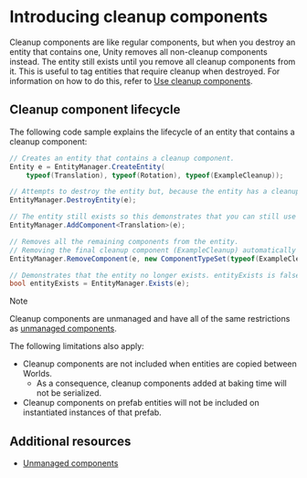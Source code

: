 # Introducing cleanup components

Cleanup components are like regular components, but when you destroy an entity that contains one, Unity removes all non-cleanup components instead. The entity still exists until you remove all cleanup components from it. This is useful to tag entities that require cleanup when destroyed. For information on how to do this, refer to [Use cleanup components](components-cleanup-create.md#perform-cleanup).

## Cleanup component lifecycle

The following code sample explains the lifecycle of an entity that contains a cleanup component:

```c#
// Creates an entity that contains a cleanup component.
Entity e = EntityManager.CreateEntity(
    typeof(Translation), typeof(Rotation), typeof(ExampleCleanup));

// Attempts to destroy the entity but, because the entity has a cleanup component, Unity doesn't actually destroy the entity. Instead, Unity just removes the Translation and Rotation components. 
EntityManager.DestroyEntity(e);

// The entity still exists so this demonstrates that you can still use the entity normally.
EntityManager.AddComponent<Translation>(e);

// Removes all the remaining components from the entity.
// Removing the final cleanup component (ExampleCleanup) automatically destroys the entity.
EntityManager.RemoveComponent(e, new ComponentTypeSet(typeof(ExampleCleanup), typeof(Translation)));

// Demonstrates that the entity no longer exists. entityExists is false. 
bool entityExists = EntityManager.Exists(e);
```

> [!NOTE]
> Cleanup components are unmanaged and have all of the same restrictions as [unmanaged components](components-unmanaged.md).
>
> The following limitations also apply:
> - Cleanup components are not included when entities are copied between Worlds.
>   - As a consequence, cleanup components added at baking time will not be serialized.
> - Cleanup components on prefab entities will not be included on instantiated instances of that prefab.

## Additional resources
* [Unmanaged components](components-unmanaged.md)
